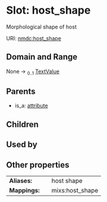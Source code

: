 
# Slot: host_shape


Morphological shape of host

URI: [nmdc:host_shape](https://microbiomedata/meta/host_shape)


## Domain and Range

None &#8594;  <sub>0..1</sub> [TextValue](TextValue.md)

## Parents

 *  is_a: [attribute](attribute.md)

## Children


## Used by


## Other properties

|  |  |  |
| --- | --- | --- |
| **Aliases:** | | host shape |
| **Mappings:** | | mixs:host_shape |

